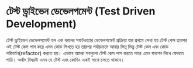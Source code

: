# টেস্ট ড্রাইভেন ডেভেলপমেন্ট (Test Driven Development)         
টেস্ট ড্রাইভেন ডেভেলপমেন্ট হল এক ধরনের সফটওয়্যার ডেভেলপমেন্ট প্রক্রিয়া যার প্রথমে লেখা হয় টেস্ট কেস তারপর ওই টেস্ট কেস পাস করে এমন কোড লিখতে হয় তারপর পর্যায়ক্রমে আবার ভিন্ন ভিন্ন টেস্ট কেস এবং কোড পরিবর্তন(refactor) করতে হয়। এভাবে আমরা সবগুলো টেস্ট কেস পাস করতে পারে এমন ফাংশন লিখে ফেলতে পারি। অর্থাৎ বিষয়টা এমন যে টেস্ট এবং কোডিং একই সাথে চলতে থাকবে। 